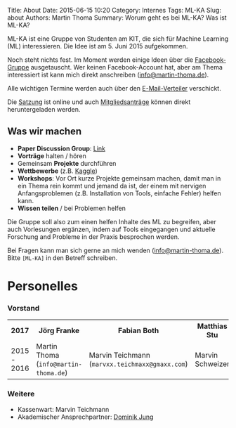 Title: About
Date: 2015-06-15 10:20
Category: Internes
Tags: ML-KA
Slug: about
Authors: Martin Thoma
Summary: Worum geht es bei ML-KA? Was ist ML-KA?

ML-KA ist eine Gruppe von Studenten am KIT, die sich für Machine Learning (ML)
interessieren. Die Idee ist am 5.&nbsp;Juni&nbsp;2015 aufgekommen.

Noch steht nichts fest. Im Moment werden einige Ideen über die
[Facebook-Gruppe](https://www.facebook.com/groups/961427967221226/)
ausgetauscht. Wer keinen Facebook-Account hat, aber am Thema interessiert ist
kann mich direkt anschreiben (info@martin-thoma.de).

Alle wichtigen Termine werden auch über den
[E-Mail-Verteiler](https://www.lists.kit.edu/wws/info/ml) verschickt.

Die [Satzung](https://github.com/ML-KA/satzung) ist online und auch
[Mitgliedsanträge](https://github.com/ML-KA/documents/tree/master/membership-application)
können direkt heruntergeladen werden.


## Was wir machen

* **Paper Discussion Group**: [Link](https://ml-ka.de/paper-discussion-group/)
* **Vorträge** halten / hören
* Gemeinsam **Projekte** durchführen
* **Wettbewerbe** (z.B. [Kaggle](https://www.kaggle.com/))
* **Workshops**: Vor Ort kurze Projekte gemeinsam machen, damit man in ein Thema
  rein kommt und jemand da ist, der einem mit nervigen Anfangsproblemen
  (z.B. Installation von Tools, einfache Fehler) helfen kann.
* **Wissen teilen** / bei Problemen helfen

Die Gruppe soll also zum einen helfen Inhalte des ML zu begreifen, aber auch
Vorlesungen ergänzen, indem auf Tools eingegangen und aktuelle Forschung and
Probleme in der Praxis besprochen werden.

Bei Fragen kann man sich gerne an mich wenden (info@martin-thoma.de). Bitte
`[ML-KA]` in den Betreff schreiben.


# Personelles

### Vorstand

<table>
    <tr>
        <th>2017</th>
        <th>J&ouml;rg Franke</th>
        <th>Fabian Both</th>
        <th>Matthias Stu</th>
    </tr>
    <tr>
        <td>2015 - 2016</td>
        <td>Martin Thoma (<code>info@martin-thoma.de</code>)</td>
        <td>Marvin Teichmann (<code>marvxx.teichmaxx@gmaxx.com</code>)</td>
        <td>Marvin Schweizer</td>
    </tr>
</table>



### Weitere

- Kassenwart: Marvin Teichmann
- Akademischer Ansprechpartner: [Dominik Jung](https://im.iism.kit.edu/team_1455.php)
